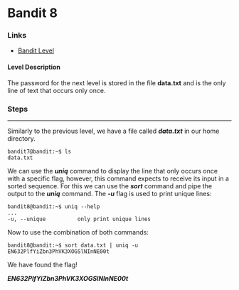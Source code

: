 # Bandit 8

### Links

- [Bandit Level](https://overthewire.org/wargames/bandit/bandit9.html)
#### Level Description
The password for the next level is stored in the file **data.txt** and is the only line of text that occurs only once.

### Steps
---
Similarly to the previous level, we have a file called ***data.txt*** in our home directory. 
```
bandit7@bandit:~$ ls
data.txt
```
We can use the ***uniq*** command to display the line that only occurs once with a specific flag, however, this command expects to receive its input in a sorted sequence. For this we can use the ***sort*** command and pipe the output to the ***uniq*** command. The ***-u*** flag is used to print unique lines:
```
bandit8@bandit:~$ uniq --help
...
-u, --unique          only print unique lines
```
Now to use the combination of both commands:

```
bandit8@bandit:~$ sort data.txt | uniq -u
EN632PlfYiZbn3PhVK3XOGSlNInNE00t
```

We have found the flag!

***EN632PlfYiZbn3PhVK3XOGSlNInNE00t***
